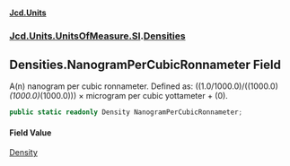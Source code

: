 #### [Jcd.Units](index.md 'index')
### [Jcd.Units.UnitsOfMeasure.SI](Jcd.Units.UnitsOfMeasure.SI.md 'Jcd.Units.UnitsOfMeasure.SI').[Densities](Densities.md 'Jcd.Units.UnitsOfMeasure.SI.Densities')

## Densities.NanogramPerCubicRonnameter Field

A(n) nanogram per cubic ronnameter. Defined as: ((1.0/1000.0)/((1000.0)*(1000.0)*(1000.0))) × microgram per cubic yottameter + (0).

```csharp
public static readonly Density NanogramPerCubicRonnameter;
```

#### Field Value
[Density](Density.md 'Jcd.Units.UnitTypes.Density')